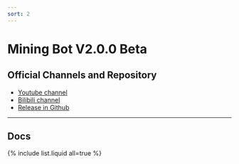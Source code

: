 ```yaml
---
sort: 2
---
```


# Mining Bot V2.0.0 Beta

## Official Channels and Repository

- [Youtube channel](https://www.youtube.com/channel/UClqj9y5HL4fSnv-9PCGrufg)
- [Bilibili channel](https://space.bilibili.com/304574061?spm_id_from=333.788.b_765f7570696e666f.1) 
- [Release in Github](https://github.com/Daemon-Technologies/Mining-Bot/releases/tag/2.0.0) 

------

## Docs

{% include list.liquid all=true %}

